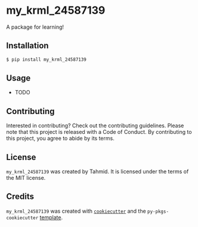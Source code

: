 # my_krml_24587139

A package for learning!

## Installation

```bash
$ pip install my_krml_24587139
```

## Usage

- TODO

## Contributing

Interested in contributing? Check out the contributing guidelines. Please note that this project is released with a Code of Conduct. By contributing to this project, you agree to abide by its terms.

## License

`my_krml_24587139` was created by Tahmid. It is licensed under the terms of the MIT license.

## Credits

`my_krml_24587139` was created with [`cookiecutter`](https://cookiecutter.readthedocs.io/en/latest/) and the `py-pkgs-cookiecutter` [template](https://github.com/py-pkgs/py-pkgs-cookiecutter).
